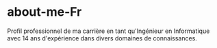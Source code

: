# about-me-Fr
Profil professionnel de ma carrière en tant qu'Ingénieur en Informatique avec 14 ans d'expérience dans divers domaines de connaissances.
